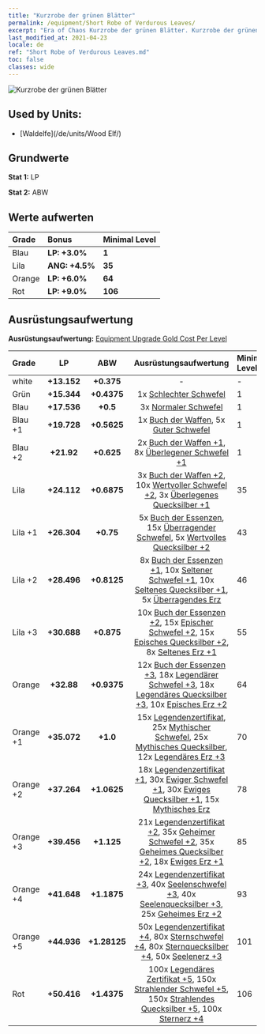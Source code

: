 ```yaml
---
title: "Kurzrobe der grünen Blätter"
permalink: /equipment/Short Robe of Verdurous Leaves/
excerpt: "Era of Chaos Kurzrobe der grünen Blätter. Kurzrobe der grünen Blätter"
last_modified_at: 2021-04-23
locale: de
ref: "Short Robe of Verdurous Leaves.md"
toc: false
classes: wide
---
```


  ![Kurzrobe der grünen Blätter](/images/e/e_2034.png)

## Used by Units:

* [Waldelfe](/de/units/Wood Elf/) 


## Grundwerte
 **Stat 1:** LP

 **Stat 2:** ABW

## Werte aufwerten

  |     Grade    |   Bonus | Minimal Level | 
  |:-------------|:--------|:--------------| 
  | Blau | **LP: +3.0%** | **1** | 
  | Lila | **ANG: +4.5%** | **35** | 
  | Orange | **LP: +6.0%** | **64** | 
  | Rot | **LP: +9.0%** | **106** | 


## Ausrüstungsaufwertung
 **Ausrüstungsaufwertung:** [Equipment Upgrade Gold Cost Per Level](/equipment/EquipmentUpgradeCostPerLevel/) 

  |          Grade      | LP | ABW | Ausrüstungsaufwertung | Minimal Level |
  |:--------------------|:---------:|:---------:|:----------------:|:--------------|
  | white | **+13.152** | **+0.375** | - | - |
  | Grün | **+15.344** | **+0.4375** | 1x [Schlechter Schwefel](/ItemsDE/mat_3/) | 1 |
  | Blau | **+17.536** | **+0.5** | 3x [Normaler Schwefel](/ItemsDE/mat_9/) | 1 |
  | Blau +1 | **+19.728** | **+0.5625** | 1x [Buch der Waffen](/ItemsDE/mat_18/), 5x [Guter Schwefel](/ItemsDE/mat_15/) | 1 |
  | Blau +2 | **+21.92** | **+0.625** | 2x [Buch der Waffen +1](/ItemsDE/mat_25/), 8x [Überlegener Schwefel +1](/ItemsDE/mat_22/) | 1 |
  | Lila | **+24.112** | **+0.6875** | 3x [Buch der Waffen +2](/ItemsDE/mat_32/), 10x [Wertvoller Schwefel +2](/ItemsDE/mat_29/), 3x [Überlegenes Quecksilber +1](/ItemsDE/mat_21/) | 35 |
  | Lila +1 | **+26.304** | **+0.75** | 5x [Buch der Essenzen](/ItemsDE/mat_39/), 15x [Überragender Schwefel](/ItemsDE/mat_36/), 5x [Wertvolles Quecksilber +2](/ItemsDE/mat_28/) | 43 |
  | Lila +2 | **+28.496** | **+0.8125** | 8x [Buch der Essenzen +1](/ItemsDE/mat_46/), 10x [Seltener Schwefel +1](/ItemsDE/mat_43/), 10x [Seltenes Quecksilber +1](/ItemsDE/mat_42/), 5x [Überragendes Erz](/ItemsDE/mat_33/) | 46 |
  | Lila +3 | **+30.688** | **+0.875** | 10x [Buch der Essenzen +2](/ItemsDE/mat_53/), 15x [Epischer Schwefel +2](/ItemsDE/mat_50/), 15x [Episches Quecksilber +2](/ItemsDE/mat_49/), 8x [Seltenes Erz +1](/ItemsDE/mat_40/) | 55 |
  | Orange | **+32.88** | **+0.9375** | 12x [Buch der Essenzen +3](/ItemsDE/mat_60/), 18x [Legendärer Schwefel +3](/ItemsDE/mat_57/), 18x [Legendäres Quecksilber +3](/ItemsDE/mat_56/), 10x [Episches Erz +2](/ItemsDE/mat_47/) | 64 |
  | Orange +1 | **+35.072** | **+1.0** | 15x [Legendenzertifikat](/ItemsDE/mat_67/), 25x [Mythischer Schwefel](/ItemsDE/mat_64/), 25x [Mythisches Quecksilber](/ItemsDE/mat_63/), 12x [Legendäres Erz +3](/ItemsDE/mat_54/) | 70 |
  | Orange +2 | **+37.264** | **+1.0625** | 18x [Legendenzertifikat +1](/ItemsDE/mat_74/), 30x [Ewiger Schwefel +1](/ItemsDE/mat_71/), 30x [Ewiges Quecksilber +1](/ItemsDE/mat_70/), 15x [Mythisches Erz](/ItemsDE/mat_61/) | 78 |
  | Orange +3 | **+39.456** | **+1.125** | 21x [Legendenzertifikat +2](/ItemsDE/mat_81/), 35x [Geheimer Schwefel +2](/ItemsDE/mat_78/), 35x [Geheimes Quecksilber +2](/ItemsDE/mat_77/), 18x [Ewiges Erz +1](/ItemsDE/mat_68/) | 85 |
  | Orange +4 | **+41.648** | **+1.1875** | 24x [Legendenzertifikat +3](/ItemsDE/mat_88/), 40x [Seelenschwefel +3](/ItemsDE/mat_85/), 40x [Seelenquecksilber +3](/ItemsDE/mat_84/), 25x [Geheimes Erz +2](/ItemsDE/mat_75/) | 93 |
  | Orange +5 | **+44.936** | **+1.28125** | 50x [Legendenzertifikat +4](/ItemsDE/mat_95/), 80x [Sternschwefel +4](/ItemsDE/mat_92/), 80x [Sternquecksilber +4](/ItemsDE/mat_91/), 50x [Seelenerz +3](/ItemsDE/mat_82/) | 101 |
  | Rot | **+50.416** | **+1.4375** | 100x [Legendäres Zertifikat +5](/ItemsDE/mat_102/), 150x [Strahlender Schwefel +5](/ItemsDE/mat_99/), 150x [Strahlendes Quecksilber +5](/ItemsDE/mat_98/), 100x [Sternerz +4](/ItemsDE/mat_89/) | 106 |

